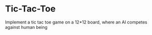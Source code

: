 # Tic-Tac-Toe
Implement a tic tac toe game on a 12*12 board, where an AI competes against human being
